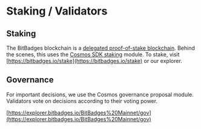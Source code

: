 # Staking / Validators

## **Staking**

The BitBadges blockchain is a [delegated proof-of-stake blockchain](https://101blockchains.com/proof-of-stake-vs-delegated-proof-of-stake/). Behind the scenes, this uses the [Cosmos SDK staking](https://docs.cosmos.network/main/modules/staking) module. To stake, visit [https://bitbadges.io/stake](https://bitbadges.io/stake) or our explorer.

## **Governance**

For important decisions, we use the Cosmos governance proposal module. Validators vote on decisions according to their voting power.

[https://explorer.bitbadges.io/BitBadges%20Mainnet/gov](https://explorer.bitbadges.io/BitBadges%20Mainnet/gov)
